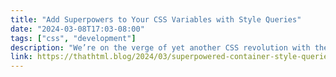 ```yaml
---
title: "Add Superpowers to Your CSS Variables with Style Queries"
date: "2024-03-08T17:03-08:00"
tags: ["css", "development"]
description: "We’re on the verge of yet another CSS revolution with the arrival of style queries. If you’ve ever thought:"
link: https://thathtml.blog/2024/03/superpowered-container-style-queries/
---
```

